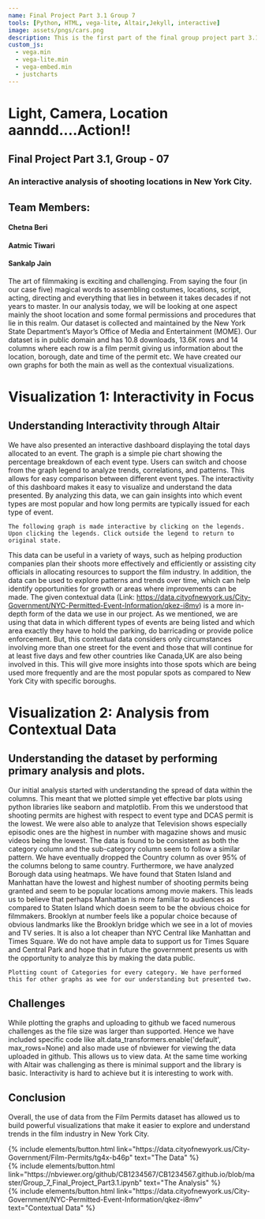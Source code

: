 ```yaml
---
name: Final Project Part 3.1 Group 7
tools: [Python, HTML, vega-lite, Altair,Jekyll, interactive]
image: assets/pngs/cars.png
description: This is the first part of the final group project part 3.1.It uses vega-lite and Altair for interactivity. Group members include Chetna Beri, Aatmic Tiwari and Sankalp Jain.
custom_js:
  - vega.min
  - vega-lite.min
  - vega-embed.min
  - justcharts
---
```

# Light, Camera, Location aanndd....Action!!
## Final Project Part 3.1, Group - 07
### An interactive analysis of shooting locations in New York City. 
## Team Members: 
#### Chetna Beri
#### Aatmic Tiwari
#### Sankalp Jain

The art of filmmaking is exciting and challenging. From saying the four (in our case five) magical words to assembling costumes, locations, script, acting, directing and everything that lies in between it takes decades if not years to master. In our analysis today, we will be looking at one aspect mainly the shoot location and some formal permissions and procedures that lie in this realm. Our dataset is collected and maintained by the New York State Department’s Mayor’s Office of Media and Entertainment (MOME). Our dataset is in public domain and has 10.8 downloads, 13.6K rows and 14 columns where each row is a film permit giving us information about the location, borough, date and time of the permit etc. We have created our own graphs for both the main as well as the contextual visualizations.

# Visualization 1: Interactivity in Focus
## Understanding Interactivity through Altair
We have also presented an interactive dashboard displaying the total days allocated to an event. The graph is a simple pie chart showing the percentage breakdown of each event type. Users can switch and choose from the graph legend to analyze trends, correlations, and patterns. This allows for easy comparison between different event types. The interactivity of this dashboard makes it easy to visualize and understand the data presented. By analyzing this data, we can gain insights into which event types are most popular and how long permits are typically issued for each type of event. 


```
The following graph is made interactive by clicking on the legends. Upon clicking the legends. Click outside the legend to return to original state.
```

<vegachart schema-url="{{ site.baseurl }}/assets/json/FP_Chart3.json" style="width: 100%"></vegachart>

This data can be useful in a variety of ways, such as helping production companies plan their shoots more effectively and efficiently or assisting city officials in allocating resources to support the film industry. In addition, the data can be used to explore patterns and trends over time, which can help identify opportunities for growth or areas where improvements can be made.
The given contextual data (Link: https://data.cityofnewyork.us/City-Government/NYC-Permitted-Event-Information/qkez-i8mv) is a more in-depth form of the data we use in our project. As we mentioned, we are using that data in which different types of events are being listed and which area exactly they have to hold the parking, do barricading or provide police enforcement. But, this contextual data considers only circumstances involving more than one street for the event and those that will continue for at least five days and few other countries like Canada,UK are also being involved in this. This will give more insights into those spots which are being used more frequently and are the most popular spots as compared to New York City with specific boroughs.


#  Visualization 2: Analysis from Contextual Data
## Understanding the dataset by performing primary analysis and plots.
Our initial analysis started with understanding the spread of data within the columns. This meant that we plotted simple yet effective bar plots using python libraries like seaborn and matplotlib. From this we understood that shooting permits are highest with respect to event type and DCAS permit is the lowest. We were also able to analyze that Television shows especially episodic ones are the highest in number with magazine shows and music videos being the lowest. The data is found to be consistent as both the category column and the sub-category column seem to follow a similar pattern. We have eventually dropped the Country column as over 95% of the columns belong to same country. Furthermore, we have analyzed Borough data using heatmaps. We have found that Staten Island and Manhattan have the lowest and highest number of shooting permits being granted and seem to be popular locations among movie makers. This leads us to believe that perhaps Manhattan is more familiar to audiences as compared to Staten Island which doesn seem to be the obvious choice for filmmakers. Brooklyn at number feels like a popular choice because of obvious landmarks like the Brooklyn bridge which we see in a lot of movies and TV series. It is also a lot cheaper than NYC Central like Manhattan and Times Square. We do not have ample data to support us for Times Square and Central Park and hope that in future the government presents us with the opportunity to analyze this by making the data public.

```
Plotting count of Categories for every category. We have performed this for other graphs as wee for our understanding but presented two.
```

<vegachart schema-url="{{ site.baseurl }}/assets/json/FP_Chart1.json" style="width: 100%"></vegachart>

<vegachart schema-url="{{ site.baseurl }}/assets/json/FP_Chart2.json" style="width: 100%"></vegachart>


## Challenges
While plotting the graphs and uploading to github we faced numerous challenges as the file size was larger than supported. Hence we have included specific code like 
alt.data_transformers.enable('default', max_rows=None)
and also made use of nbviewer for viewing the data uploaded in github. This allows us to view data. At the same time working with Altair was challenging as there is minimal support and the library is basic. Interactivity is hard to achieve but it is interesting to work with.


## Conclusion
Overall, the use of data from the Film Permits dataset has allowed us to build powerful visualizations that make it easier to explore and understand trends in the film industry in New York City.




<div class="left">
{% include elements/button.html link="https://data.cityofnewyork.us/City-Government/Film-Permits/tg4x-b46p" text="The Data" %}
</div>

<div class="right">
{% include elements/button.html link="https://nbviewer.org/github/CB1234567/CB1234567.github.io/blob/master/Group_7_Final_Project_Part3.1.ipynb" text="The Analysis" %}
</div>

<div class="centre">
{% include elements/button.html link="https://data.cityofnewyork.us/City-Government/NYC-Permitted-Event-Information/qkez-i8mv" text="Contextual Data" %}
</div>


